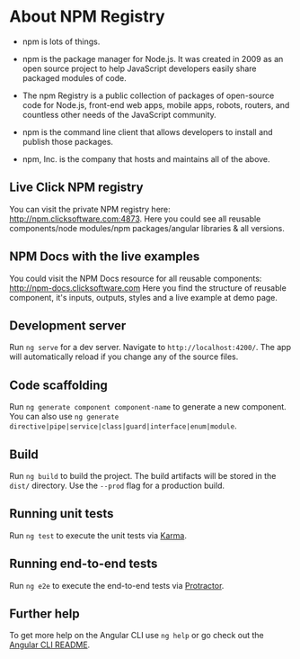 # About NPM Registry

- npm is lots of things.

- npm is the package manager for Node.js. It was created in 2009 as an open source project to help JavaScript developers easily share packaged modules of code.

- The npm Registry is a public collection of packages of open-source code for Node.js, front-end web apps, mobile apps, robots, routers, and countless other needs of the JavaScript community.

- npm is the command line client that allows developers to install and publish those packages.

- npm, Inc. is the company that hosts and maintains all of the above.

## Live Click NPM registry

You can visit the private NPM registry here: http://npm.clicksoftware.com:4873.
Here you could see all reusable components/node modules/npm packages/angular libraries & all versions.

## NPM Docs with the live examples

You could visit the NPM Docs resource for all reusable components: http://npm-docs.clicksoftware.com
Here you find the structure of reusable component, it's inputs, outputs, styles and a live example at demo page.

## Development server

Run `ng serve` for a dev server. Navigate to `http://localhost:4200/`. The app will automatically reload if you change any of the source files.

## Code scaffolding

Run `ng generate component component-name` to generate a new component. You can also use `ng generate directive|pipe|service|class|guard|interface|enum|module`.

## Build

Run `ng build` to build the project. The build artifacts will be stored in the `dist/` directory. Use the `--prod` flag for a production build.

## Running unit tests

Run `ng test` to execute the unit tests via [Karma](https://karma-runner.github.io).

## Running end-to-end tests

Run `ng e2e` to execute the end-to-end tests via [Protractor](http://www.protractortest.org/).

## Further help

To get more help on the Angular CLI use `ng help` or go check out the [Angular CLI README](https://github.com/angular/angular-cli/blob/master/README.md).
